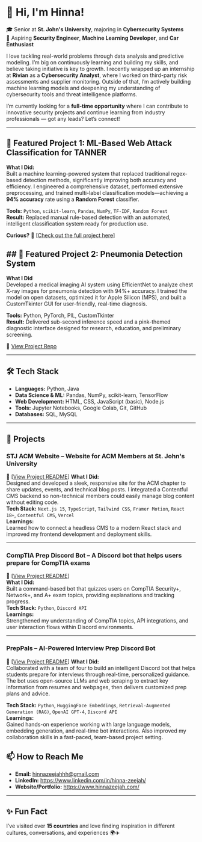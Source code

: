 # 👋 Hi, I'm Hinna!

🎓 Senior at **St. John's University**, majoring in **Cybersecurity Systems**  
🔭 Aspiring **Security Engineer**, **Machine Learning Developer**, and **Car Enthusiast**

I love tackling real-world problems through data analysis and predictive modeling. I’m big on continuously learning and building my skills, and believe taking initiative is key to growth. I recently wrapped up an internship at **Rivian** as a **Cybersecurity Analyst**, where I worked on third-party risk assessments and supplier monitoring. Outside of that, I’m actively building machine learning models and deepening my understanding of cybersecurity tools and threat intelligence platforms.

I’m currently looking for a **full-time opportunity** where I can contribute to innovative security projects and continue learning from industry professionals — got any leads? Let’s connect!

---

## 🎯 Featured Project 1: ML-Based Web Attack Classification for TANNER  

**What I Did:**  
Built a machine learning-powered system that replaced traditional regex-based detection methods, significantly improving both accuracy and efficiency. I engineered a comprehensive dataset, performed extensive preprocessing, and trained multi-label classification models—achieving a **94% accuracy** rate using a **Random Forest** classifier.

**Tools:** `Python`, `scikit-learn`, `Pandas`, `NumPy`, `TF-IDF`, `Random Forest`  
**Result:** Replaced manual rule-based detection with an automated, intelligent classification system ready for production use.

**Curious?** 📂 [[Check out the full project here](https://github.com/hinnazeejah/tanner/tree/main/ml_dataset)]

## ## 🎯 Featured Project 2: Pneumonia Detection System  

**What I Did**  
Developed a medical imaging AI system using EfficientNet to analyze chest X-ray images for pneumonia detection with 94%+ accuracy. I trained the model on open datasets, optimized it for Apple Silicon (MPS), and built a CustomTkinter GUI for user-friendly, real-time diagnosis.  

**Tools:** Python, PyTorch, PIL, CustomTkinter  
**Result:** Delivered sub-second inference speed and a pink-themed diagnostic interface designed for research, education, and preliminary screening.  

📂 [View Project Repo](https://github.com/hinnazeejah/ai-pneumonia-detection)  

---

## 🛠 Tech Stack

- **Languages:** Python, Java  
- **Data Science & ML:** Pandas, NumPy, scikit-learn, TensorFlow  
- **Web Development:** HTML, CSS, JavaScript (basic), Node.js  
- **Tools:** Jupyter Notebooks, Google Colab, Git, GitHub  
- **Databases:** SQL, MySQL  

---

## 🚀 Projects

### STJ ACM Website – Website for ACM Members at St. John's University  
🔗 [[View Project README](https://github.com/SJUACM/Website-V2)]
**What I Did:**  
Designed and developed a sleek, responsive site for the ACM chapter to share updates, events, and technical blog posts. I integrated a Contentful CMS backend so non-technical members could easily manage blog content without editing code.  
**Tech Stack:** `Next.js 15`, `TypeScript`, `Tailwind CSS`, `Framer Motion`, `React 18+`, `Contentful CMS`, `Vercel`  
**Learnings:**  
Learned how to connect a headless CMS to a modern React stack and improved my frontend development and deployment skills.

---

### CompTIA Prep Discord Bot – A Discord bot that helps users prepare for CompTIA exams  
🔗 [[View Project README](https://github.com/hinnazeejah/CompTIAPrepBot)]  
**What I Did:**  
Built a command-based bot that quizzes users on CompTIA Security+, Network+, and A+ exam topics, providing explanations and tracking progress.  
**Tech Stack:** `Python`, `Discord API`  
**Learnings:**  
Strengthened my understanding of CompTIA topics, API integrations, and user interaction flows within Discord environments.

---

### PrepPals – AI-Powered Interview Prep Discord Bot  
🔗 [[View Project README](https://github.com/hinnazeejah/PrepPals)]
**What I Did:**  
Collaborated with a team of four to build an intelligent Discord bot that helps students prepare for interviews through real-time, personalized guidance. The bot uses open-source LLMs and web scraping to extract key information from resumes and webpages, then delivers customized prep plans and advice.

**Tech Stack:** `Python`, `HuggingFace Embeddings`, `Retrieval-Augmented Generation (RAG)`, `OpenAI GPT-4`, `Discord API`  
**Learnings:**  
Gained hands-on experience working with large language models, embedding generation, and real-time bot interactions. Also improved my collaboration skills in a fast-paced, team-based project setting.


## 📫 How to Reach Me

- **Email:** hinnazeejahhh@gmail.com  
- **LinkedIn:** https://www.linkedin.com/in/hinna-zeejah/
- **Website/Portfolio:** https://www.hinnazeejah.com/

---

## ✨ Fun Fact

I’ve visited over **15 countries** and love finding inspiration in different cultures, conversations, and experiences 🌍✈️
